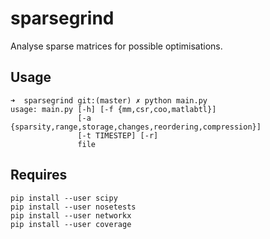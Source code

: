 sparsegrind
===========

Analyse sparse matrices for possible optimisations.

## Usage

```
➜  sparsegrind git:(master) ✗ python main.py
usage: main.py [-h] [-f {mm,csr,coo,matlabtl}]
               [-a {sparsity,range,storage,changes,reordering,compression}]
               [-t TIMESTEP] [-r]
               file
```

## Requires

```
pip install --user scipy
pip install --user nosetests
pip install --user networkx
pip install --user coverage
```
